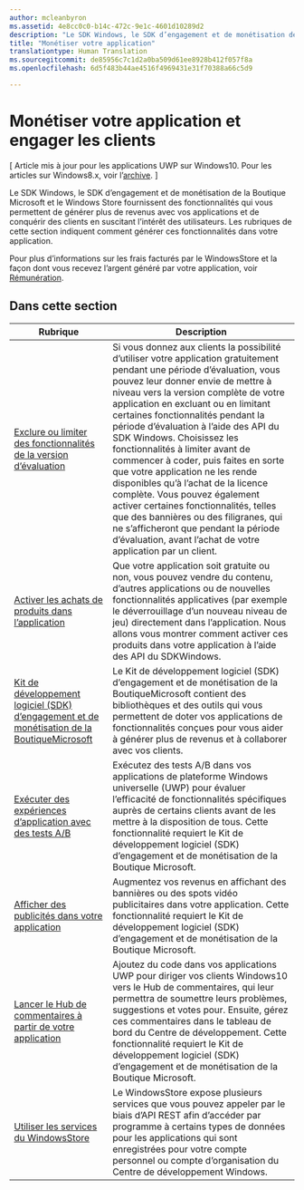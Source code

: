```yaml
---
author: mcleanbyron
ms.assetid: 4e8cc0c0-b14c-472c-9e1c-4601d10289d2
description: "Le SDK Windows, le SDK d’engagement et de monétisation de la Boutique Microsoft et le Windows Store fournissent de nombreuses fonctionnalités qui vous permettent de générer plus de revenus avec vos applications et de conquérir des clients en engageant les utilisateurs."
title: "Monétiser votre application"
translationtype: Human Translation
ms.sourcegitcommit: de85956c7c1d2a0ba509d61ee8928b412f057f8a
ms.openlocfilehash: 6d5f483b44ae4516f4969431e31f70388a66c5d9

---
```


# Monétiser votre application et engager les clients


\[ Article mis à jour pour les applications UWP sur Windows10. Pour les articles sur Windows8.x, voir l’[archive](http://go.microsoft.com/fwlink/p/?linkid=619132). \]

Le SDK Windows, le SDK d’engagement et de monétisation de la Boutique Microsoft et le Windows Store fournissent des fonctionnalités qui vous permettent de générer plus de revenus avec vos applications et de conquérir des clients en suscitant l’intérêt des utilisateurs. Les rubriques de cette section indiquent comment générer ces fonctionnalités dans votre application.

Pour plus d’informations sur les frais facturés par le WindowsStore et la façon dont vous recevez l’argent généré par votre application, voir [Rémunération](https://msdn.microsoft.com/library/windows/apps/mt148536).

## Dans cette section


| Rubrique                                                                                                       | Description                 |
|-------------------------------------------------------------------------------------------------------------|-----------------------------|
| [Exclure ou limiter des fonctionnalités de la version d’évaluation](exclude-or-limit-features-in-a-trial-version-of-your-app.md) | Si vous donnez aux clients la possibilité d’utiliser votre application gratuitement pendant une période d’évaluation, vous pouvez leur donner envie de mettre à niveau vers la version complète de votre application en excluant ou en limitant certaines fonctionnalités pendant la période d’évaluation à l’aide des API du SDK Windows. Choisissez les fonctionnalités à limiter avant de commencer à coder, puis faites en sorte que votre application ne les rende disponibles qu’à l’achat de la licence complète. Vous pouvez également activer certaines fonctionnalités, telles que des bannières ou des filigranes, qui ne s’afficheront que pendant la période d’évaluation, avant l’achat de votre application par un client. |
| [Activer les achats de produits dans l’application](enable-in-app-product-purchases.md)                                       | Que votre application soit gratuite ou non, vous pouvez vendre du contenu, d’autres applications ou de nouvelles fonctionnalités applicatives (par exemple le déverrouillage d’un nouveau niveau de jeu) directement dans l’application. Nous allons vous montrer comment activer ces produits dans votre application à l’aide des API du SDKWindows.    |
| [Kit de développement logiciel (SDK) d’engagement et de monétisation de la BoutiqueMicrosoft](monetize-your-app-with-the-microsoft-store-engagement-and-monetization-sdk.md)      | Le Kit de développement logiciel (SDK) d’engagement et de monétisation de la BoutiqueMicrosoft contient des bibliothèques et des outils qui vous permettent de doter vos applications de fonctionnalités conçues pour vous aider à générer plus de revenus et à collaborer avec vos clients.   |
| [Exécuter des expériences d’application avec des tests A/B](run-app-experiments-with-a-b-testing.md)      |   Exécutez des tests A/B dans vos applications de plateforme Windows universelle (UWP) pour évaluer l’efficacité de fonctionnalités spécifiques auprès de certains clients avant de les mettre à la disposition de tous. Cette fonctionnalité requiert le Kit de développement logiciel (SDK) d’engagement et de monétisation de la Boutique Microsoft.  |
| [Afficher des publicités dans votre application](display-ads-in-your-app.md)      |   Augmentez vos revenus en affichant des bannières ou des spots vidéo publicitaires dans votre application. Cette fonctionnalité requiert le Kit de développement logiciel (SDK) d’engagement et de monétisation de la Boutique Microsoft.   |
| [Lancer le Hub de commentaires à partir de votre application](launch-feedback-hub-from-your-app.md)      |   Ajoutez du code dans vos applications UWP pour diriger vos clients Windows10 vers le Hub de commentaires, qui leur permettra de soumettre leurs problèmes, suggestions et votes pour. Ensuite, gérez ces commentaires dans le tableau de bord du Centre de développement. Cette fonctionnalité requiert le Kit de développement logiciel (SDK) d’engagement et de monétisation de la Boutique Microsoft.   |
| [Utiliser les services du WindowsStore](using-windows-store-services.md)                                    | Le WindowsStore expose plusieurs services que vous pouvez appeler par le biais d’API REST afin d’accéder par programme à certains types de données pour les applications qui sont enregistrées pour votre compte personnel ou compte d’organisation du Centre de développement Windows.    |



<!--HONumber=Jun16_HO4-->


